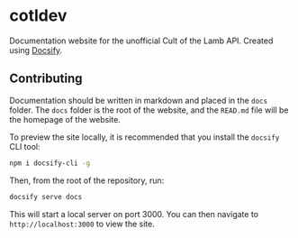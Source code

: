# cotldev
Documentation website for the unofficial Cult of the Lamb API. Created using [Docsify](https://docsify.js.org/).

## Contributing

Documentation should be written in markdown and placed in the `docs` folder. The `docs` folder is the root of the website, and the `READ.md` file will be the homepage of the website.

To preview the site locally, it is recommended that you install the `docsify` CLI tool:

```bash
npm i docsify-cli -g
```

Then, from the root of the repository, run:

```bash
docsify serve docs
```

This will start a local server on port 3000. You can then navigate to `http://localhost:3000` to view the site.
